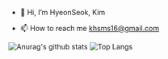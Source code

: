 - 👋 Hi, I’m HyeonSeok, Kim 
<!-- - 👀 I’m interested in front dev -->
<!-- - 🌱 I’m currently learning vue3   -->
- 📫 How to reach me  khsms16@gmail.com

![Anurag's github stats](https://github-readme-stats.vercel.app/api?username=npced16&show_icons=true&theme=dark&include_all_commits=true&count_private=true)
![Top Langs](https://github-readme-stats.vercel.app/api/top-langs/?username=npced16&theme=dark&count_private=true)
<!---
![Anurag's GitHub stats](https://github-readme-stats.vercel.app/api?username=npced16&count_private=true&include_all_commits=true)
 [![Anurag's github stats](https://github-readme-stats.vercel.app/api?username=npced16)](https://github.com/anuraghazra/github-readme-stats)
<!---
npced16/npced16 is a ✨ special ✨ repository because its `README.md` (this file) appears on your GitHub profile.
You can click the Preview link to take a look at your changes.
--->
